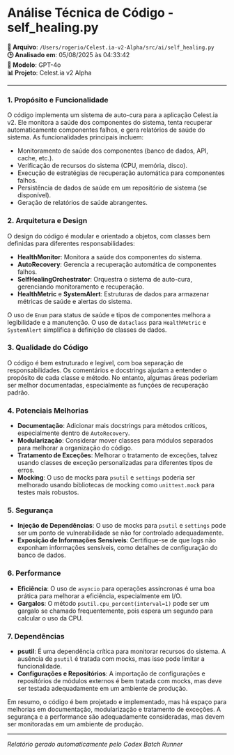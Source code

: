 # Análise Técnica de Código - self_healing.py

**📁 Arquivo**: `/Users/rogerio/Celest.ia-v2-Alpha/src/ai/self_healing.py`  
**🕒 Analisado em**: 05/08/2025 às 04:33:42  
**🤖 Modelo**: GPT-4o  
**📊 Projeto**: Celest.ia v2 Alpha  

---

### 1. Propósito e Funcionalidade

O código implementa um sistema de auto-cura para a aplicação Celest.ia v2. Ele monitora a saúde dos componentes do sistema, tenta recuperar automaticamente componentes falhos, e gera relatórios de saúde do sistema. As funcionalidades principais incluem:

- Monitoramento de saúde dos componentes (banco de dados, API, cache, etc.).
- Verificação de recursos do sistema (CPU, memória, disco).
- Execução de estratégias de recuperação automática para componentes falhos.
- Persistência de dados de saúde em um repositório de sistema (se disponível).
- Geração de relatórios de saúde abrangentes.

### 2. Arquitetura e Design

O design do código é modular e orientado a objetos, com classes bem definidas para diferentes responsabilidades:

- **HealthMonitor**: Monitora a saúde dos componentes do sistema.
- **AutoRecovery**: Gerencia a recuperação automática de componentes falhos.
- **SelfHealingOrchestrator**: Orquestra o sistema de auto-cura, gerenciando monitoramento e recuperação.
- **HealthMetric** e **SystemAlert**: Estruturas de dados para armazenar métricas de saúde e alertas do sistema.

O uso de `Enum` para status de saúde e tipos de componentes melhora a legibilidade e a manutenção. O uso de `dataclass` para `HealthMetric` e `SystemAlert` simplifica a definição de classes de dados.

### 3. Qualidade do Código

O código é bem estruturado e legível, com boa separação de responsabilidades. Os comentários e docstrings ajudam a entender o propósito de cada classe e método. No entanto, algumas áreas poderiam ser melhor documentadas, especialmente as funções de recuperação padrão.

### 4. Potenciais Melhorias

- **Documentação**: Adicionar mais docstrings para métodos críticos, especialmente dentro de `AutoRecovery`.
- **Modularização**: Considerar mover classes para módulos separados para melhorar a organização do código.
- **Tratamento de Exceções**: Melhorar o tratamento de exceções, talvez usando classes de exceção personalizadas para diferentes tipos de erros.
- **Mocking**: O uso de mocks para `psutil` e `settings` poderia ser melhorado usando bibliotecas de mocking como `unittest.mock` para testes mais robustos.

### 5. Segurança

- **Injeção de Dependências**: O uso de mocks para `psutil` e `settings` pode ser um ponto de vulnerabilidade se não for controlado adequadamente.
- **Exposição de Informações Sensíveis**: Certifique-se de que logs não exponham informações sensíveis, como detalhes de configuração do banco de dados.

### 6. Performance

- **Eficiência**: O uso de `asyncio` para operações assíncronas é uma boa prática para melhorar a eficiência, especialmente em I/O.
- **Gargalos**: O método `psutil.cpu_percent(interval=1)` pode ser um gargalo se chamado frequentemente, pois espera um segundo para calcular o uso da CPU.

### 7. Dependências

- **psutil**: É uma dependência crítica para monitorar recursos do sistema. A ausência de `psutil` é tratada com mocks, mas isso pode limitar a funcionalidade.
- **Configurações e Repositórios**: A importação de configurações e repositórios de módulos externos é bem tratada com mocks, mas deve ser testada adequadamente em um ambiente de produção.

Em resumo, o código é bem projetado e implementado, mas há espaço para melhorias em documentação, modularização e tratamento de exceções. A segurança e a performance são adequadamente consideradas, mas devem ser monitoradas em um ambiente de produção.

---

*Relatório gerado automaticamente pelo Codex Batch Runner*
